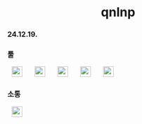 
<h1 align="center">qnlnp</h1>

<h3>24.12.19.</h3>


<h3>툴</h3>

<div>
<img src="https://img.shields.io/badge/php-777BB4?style=flat-square&logo=PHP&logoColor=black" style="height : 24px; margin-left : 10px; margin-right : 10px; font-color : white;"/></a>&nbsp;
<img src="https://img.shields.io/badge/MySQL-4479A1?style=flat-square&logo=MySQL&logoColor=black" style="height : 24px; margin-left : 10px; margin-right : 10px;"/></a>&nbsp;
<img src="https://img.shields.io/badge/HTML5-E34F26?style=flat-square&logo=HTML5&logoColor=black" style="height : 24px; margin-left : 10px; margin-right : 10px;"/></a>&nbsp;
<img src="https://img.shields.io/badge/CSS3-1572B6?style=flat-square&logo=CSS3&logoColor=black" style="height : 24px; margin-left : 10px; margin-right : 10px;"/></a>&nbsp;
<img src="https://img.shields.io/badge/JavaScript-F7DF1E?style=flat-square&logo=JavaScript&logoColor=black" style="height : 24px; margin-left : 10px; margin-right : 10px;"/></a>&nbsp;
</div>

<h3>소통</h3>

<a href="https://qnlnpious@gmail.com">
    <img src="http://img.shields.io/badge/Gmail-EA4335?style=flat&logo=Gmail&logoColor=white&link=https://qnlnpious@gmail.com"
        style="height : 24px; margin-left : 10px; margin-right : 10px;"/>
</a>



<!--
<img src="https://img.shields.io/badge/표현하고자 하는 말-색상?style=flat-square&logo=simpleicons에서 지칭하는 아이콘명&logoColor=아이콘색상" style="height : auto; margin-left : 10px; margin-right : 10px;"/>
-->


<!--
**qnlnp/qnlnp** is a ✨ _special_ ✨ repository because its `README.md` (this file) appears on your GitHub profile.

Here are some ideas to get you started:

- 🔭 I’m currently working on ...
- 🌱 I’m currently learning ...
- 👯 I’m looking to collaborate on ...
- 🤔 I’m looking for help with ...
- 💬 Ask me about ...
- 📫 How to reach me: ...
- 😄 Pronouns: ...
- ⚡ Fun fact: ...
-->

